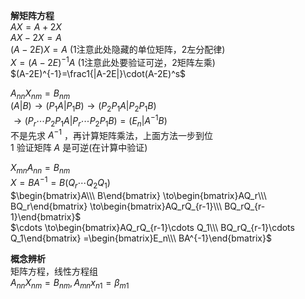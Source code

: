 **解矩阵方程**  
$AX=A+2X$  
$AX-2X=A$  
$(A-2E)X=A$ (1注意此处隐藏的单位矩阵，2左分配律)  
$X=(A-2E)^{-1}A$ (1注意此处要验证可逆，2矩阵左乘)  
$(A-2E)^{-1}=\frac1{|A-2E|}\cdot(A-2E)^s$  
  
$A_{nn}X_{nm}=B_{nm}$  
$(A|B)\to(P_1A|P_1B)\to(P_2P_1A|P_2P_1B)$  
$\to(P_r\cdots P_2P_1A|P_r\cdots P_2P_1B)  
=(E_n|A^{-1}B)$  
不是先求 $A^{-1}$ ，再计算矩阵乘法，上面方法一步到位  
1 验证矩阵 $A$ 是可逆(在计算中验证)  
  
$X_{mn}A_{nn}=B_{nm}$  
$X=BA^{-1}=B(Q_r\cdots Q_2Q_1)$  
$\begin{bmatrix}A\\\ B\end{bmatrix}  
\to\begin{bmatrix}AQ_r\\\ BQ_r\end{bmatrix}  
\to\begin{bmatrix}AQ_rQ_{r-1}\\\ BQ_rQ_{r-1}\end{bmatrix}$  
$\cdots  
\to\begin{bmatrix}AQ_rQ_{r-1}\cdots Q_1\\\ BQ_rQ_{r-1}\cdots Q_1\end{bmatrix}  
=\begin{bmatrix}E_n\\\ BA^{-1}\end{bmatrix}$  
  
**概念辨析**  
矩阵方程，线性方程组  
$A_{nn}X_{nm}=B_{nm},A_{mn}x_{n1}=\beta_{m1}$  
